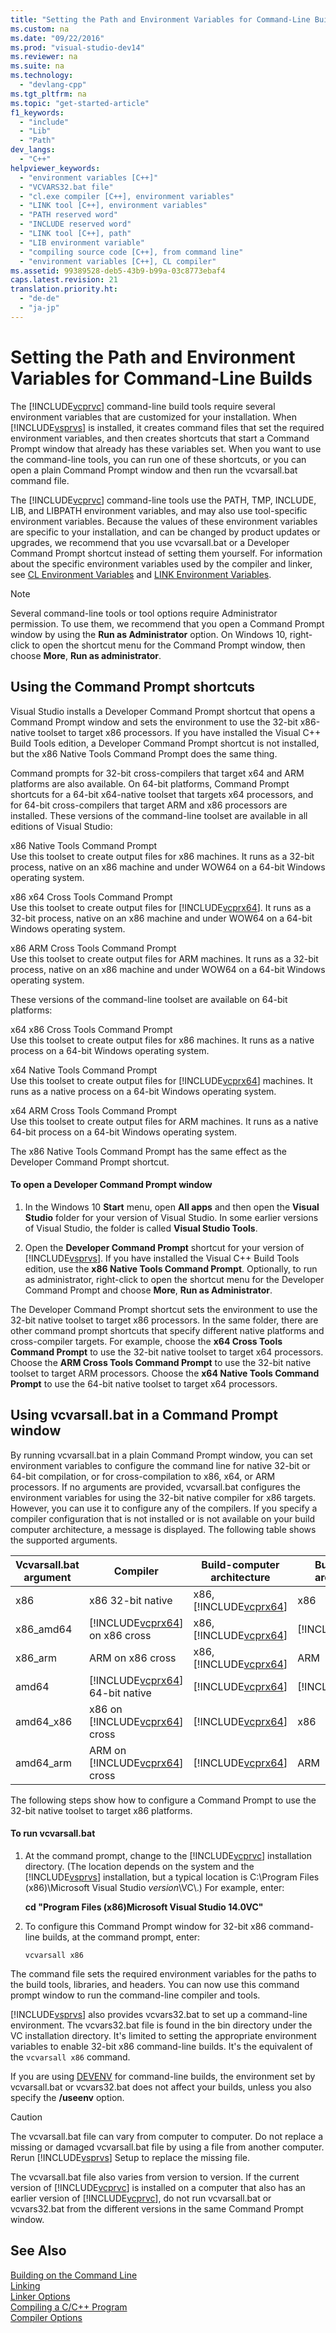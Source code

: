 ```yaml
---
title: "Setting the Path and Environment Variables for Command-Line Builds"
ms.custom: na
ms.date: "09/22/2016"
ms.prod: "visual-studio-dev14"
ms.reviewer: na
ms.suite: na
ms.technology: 
  - "devlang-cpp"
ms.tgt_pltfrm: na
ms.topic: "get-started-article"
f1_keywords: 
  - "include"
  - "Lib"
  - "Path"
dev_langs: 
  - "C++"
helpviewer_keywords: 
  - "environment variables [C++]"
  - "VCVARS32.bat file"
  - "cl.exe compiler [C++], environment variables"
  - "LINK tool [C++], environment variables"
  - "PATH reserved word"
  - "INCLUDE reserved word"
  - "LINK tool [C++], path"
  - "LIB environment variable"
  - "compiling source code [C++], from command line"
  - "environment variables [C++], CL compiler"
ms.assetid: 99389528-deb5-43b9-b99a-03c8773ebaf4
caps.latest.revision: 21
translation.priority.ht: 
  - "de-de"
  - "ja-jp"
---
```

# Setting the Path and Environment Variables for Command-Line Builds
The [!INCLUDE[vcprvc](../vs140/includes/vcprvc_md.md)] command-line build tools require several environment variables that are customized for your installation. When [!INCLUDE[vsprvs](../vs140/includes/vsprvs_md.md)] is installed, it creates command files that set the required environment variables, and then creates shortcuts that start a Command Prompt window that already has these variables set. When you want to use the command-line tools, you can run one of these shortcuts, or you can open a plain Command Prompt window and then run the vcvarsall.bat command file.  
  
 The [!INCLUDE[vcprvc](../vs140/includes/vcprvc_md.md)] command-line tools use the PATH, TMP, INCLUDE, LIB, and LIBPATH environment variables, and may also use tool-specific environment variables. Because the values of these environment variables are specific to your installation, and can be changed by product updates or upgrades, we recommend that you use vcvarsall.bat or a Developer Command Prompt shortcut instead of setting them yourself. For information about the specific environment variables used by the compiler and linker, see [CL Environment Variables](../vs140/cl-environment-variables.md) and [LINK Environment Variables](../vs140/link-environment-variables.md).  
  
> [!NOTE]
>  Several command-line tools or tool options require Administrator permission. To use them, we recommend that you open a Command Prompt window by using the **Run as Administrator** option. On Windows 10, right-click to open the shortcut menu for the Command Prompt window, then choose **More**, **Run as administrator**.  
  
## Using the Command Prompt shortcuts  
 Visual Studio installs a Developer Command Prompt shortcut  that opens a Command Prompt window and sets the environment to use the 32-bit x86-native toolset to target x86 processors. If you have installed the Visual C++ Build Tools edition, a Developer Command Prompt shortcut is not installed, but the x86 Native Tools Command Prompt does the same thing.  
  
 Command prompts for 32-bit cross-compilers that target x64 and ARM platforms are also available. On 64-bit platforms, Command Prompt shortcuts for a 64-bit x64-native toolset that targets x64 processors, and for 64-bit cross-compilers that target ARM and x86 processors are installed. These versions of the command-line toolset are available in all editions of Visual Studio:  
  
 x86 Native Tools Command Prompt  
 Use this toolset to create output files for x86 machines. It runs as a 32-bit process, native on an x86 machine and under WOW64 on a 64-bit Windows operating system.  
  
 x86 x64 Cross Tools Command Prompt  
 Use this toolset to create output files for [!INCLUDE[vcprx64](../vs140/includes/vcprx64_md.md)]. It runs as a 32-bit process, native on an x86 machine and under WOW64 on a 64-bit Windows operating system.  
  
 x86 ARM Cross Tools Command Prompt  
 Use this toolset to create output files for ARM machines. It runs as a 32-bit process, native on an x86 machine and under WOW64 on a 64-bit Windows operating system.  
  
 These versions of the command-line toolset are available on 64-bit platforms:  
  
 x64 x86 Cross Tools Command Prompt  
 Use this toolset to create output files for x86 machines. It runs as a native process on a 64-bit Windows operating system.  
  
 x64 Native Tools Command Prompt  
 Use this toolset to create output files for [!INCLUDE[vcprx64](../vs140/includes/vcprx64_md.md)] machines. It runs as a native process on a 64-bit Windows operating system.  
  
 x64 ARM Cross Tools Command Prompt  
 Use this toolset to create output files for ARM machines. It runs as a native 64-bit process on a 64-bit Windows operating system.  
  
 The x86 Native Tools Command Prompt has the same effect as the Developer Command Prompt shortcut.  
  
#### To open a Developer Command Prompt window  
  
1.  In the Windows 10 **Start** menu, open **All apps** and then open the **Visual Studio** folder for your version of Visual Studio. In some earlier versions of Visual Studio, the folder is called  **Visual Studio Tools**.  
  
2.  Open the **Developer Command Prompt** shortcut for your version of [!INCLUDE[vsprvs](../vs140/includes/vsprvs_md.md)]. If you have installed the Visual C++ Build Tools edition, use the **x86 Native Tools Command Prompt**. Optionally, to run as administrator, right-click to open the shortcut menu for the Developer Command Prompt and choose **More**, **Run as Administrator**.  
  
 The Developer Command Prompt shortcut sets the environment to use the 32-bit native toolset to target x86 processors. In the same folder, there are other command prompt shortcuts that specify different native platforms and cross-compiler targets. For example, choose the **x64 Cross Tools Command Prompt** to use the 32-bit native toolset to target x64 processors. Choose the **ARM Cross Tools Command Prompt** to use the 32-bit native toolset to target ARM processors. Choose the **x64 Native Tools Command Prompt** to use the 64-bit native toolset to target x64 processors.  
  
## Using vcvarsall.bat in a Command Prompt window  
 By running vcvarsall.bat in a plain Command Prompt window, you can set environment variables to configure the command line for native 32-bit or 64-bit compilation, or for cross-compilation to x86, x64, or ARM processors. If no arguments are provided, vcvarsall.bat configures the environment variables for using the 32-bit native compiler for x86 targets. However, you can use it to configure any of the compilers. If you specify a compiler configuration that is not installed or is not available on your build computer architecture, a message is displayed. The following table shows the supported arguments.  
  
|Vcvarsall.bat argument|Compiler|Build-computer architecture|Build output architecture|  
|----------------------------|--------------|----------------------------------|-------------------------------|  
|x86|x86 32-bit native|x86, [!INCLUDE[vcprx64](../vs140/includes/vcprx64_md.md)]|x86|  
|x86_amd64|[!INCLUDE[vcprx64](../vs140/includes/vcprx64_md.md)] on x86 cross|x86, [!INCLUDE[vcprx64](../vs140/includes/vcprx64_md.md)]|[!INCLUDE[vcprx64](../vs140/includes/vcprx64_md.md)]|  
|x86_arm|ARM on x86 cross|x86, [!INCLUDE[vcprx64](../vs140/includes/vcprx64_md.md)]|ARM|  
|amd64|[!INCLUDE[vcprx64](../vs140/includes/vcprx64_md.md)] 64-bit native|[!INCLUDE[vcprx64](../vs140/includes/vcprx64_md.md)]|[!INCLUDE[vcprx64](../vs140/includes/vcprx64_md.md)]|  
|amd64_x86|x86 on [!INCLUDE[vcprx64](../vs140/includes/vcprx64_md.md)] cross|[!INCLUDE[vcprx64](../vs140/includes/vcprx64_md.md)]|x86|  
|amd64_arm|ARM on [!INCLUDE[vcprx64](../vs140/includes/vcprx64_md.md)] cross|[!INCLUDE[vcprx64](../vs140/includes/vcprx64_md.md)]|ARM|  
  
 The following steps show how to configure a Command Prompt to use the 32-bit native toolset to target x86 platforms.  
  
#### To run vcvarsall.bat  
  
1.  At the command prompt, change to the [!INCLUDE[vcprvc](../vs140/includes/vcprvc_md.md)] installation directory. (The location depends on the system and the [!INCLUDE[vsprvs](../vs140/includes/vsprvs_md.md)] installation, but a typical location is C:\Program Files (x86)\Microsoft Visual Studio *version*\VC\\.) For example, enter:  
  
     **cd "Program Files (x86)Microsoft Visual Studio 14.0VC"**  
  
2.  To configure this Command Prompt window for 32-bit x86 command-line builds, at the command prompt, enter:  
  
     `vcvarsall x86`  
  
 The command file sets the required environment variables for the paths to the build tools, libraries, and headers. You can now use this command prompt window to run the command-line compiler and tools.  
  
 [!INCLUDE[vsprvs](../vs140/includes/vsprvs_md.md)] also provides vcvars32.bat to set up a command-line environment. The vcvars32.bat file is found in the bin directory under the VC installation directory. It's limited to setting the appropriate environment variables to enable 32-bit x86 command-line builds. It's the equivalent of the `vcvarsall x86` command.  
  
 If you are using [DEVENV](../vs140/devenv-command-line-switches.md) for command-line builds, the environment set by vcvarsall.bat or vcvars32.bat does not affect your builds, unless you also specify the **/useenv** option.  
  
> [!CAUTION]
>  The vcvarsall.bat file can vary from computer to computer. Do not replace a missing or damaged vcvarsall.bat file by using a file from another computer. Rerun [!INCLUDE[vsprvs](../vs140/includes/vsprvs_md.md)] Setup to replace the missing file.  
>   
>  The vcvarsall.bat file also varies from version to version. If the current version of [!INCLUDE[vcprvc](../vs140/includes/vcprvc_md.md)] is installed on a computer that also has an earlier version of [!INCLUDE[vcprvc](../vs140/includes/vcprvc_md.md)], do not run vcvarsall.bat or vcvars32.bat from the different versions in the same Command Prompt window.  
  
## See Also  
 [Building on the Command Line](../vs140/building-on-the-command-line.md)   
 [Linking](../vs140/linking.md)   
 [Linker Options](../vs140/linker-options.md)   
 [Compiling a C/C++ Program](../vs140/compiling-a-c-c---program.md)   
 [Compiler Options](../vs140/compiler-options.md)